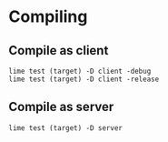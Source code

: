# Compiling

## Compile as client
```
lime test (target) -D client -debug
lime test (target) -D client -release
```

##  Compile as server
```
lime test (target) -D server
```